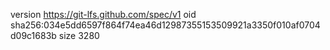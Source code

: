 version https://git-lfs.github.com/spec/v1
oid sha256:034e5dd6597f864f74ea46d12987355153509921a3350f010af0704d09c1683b
size 3280
